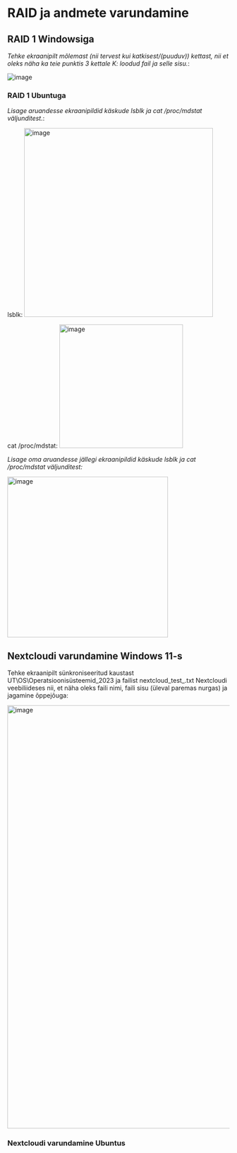 # RAID ja andmete varundamine
## RAID 1 Windowsiga
_Tehke ekraanipilt mõlemast (nii tervest kui katkisest/(puuduv)) kettast, nii et oleks näha ka teie punktis 3 kettale K: loodud fail ja selle sisu._:

![image](https://github.com/riikaseeba/opsys2023/assets/144622934/07aadcf9-b84c-4753-8cfa-86fcb55926e0)

### RAID 1 Ubuntuga
_Lisage aruandesse ekraanipildid käskude lsblk ja cat /proc/mdstat väljunditest._:

lsblk:
<img width="428" alt="image" src="https://github.com/riikaseeba/opsys2023/assets/144622934/c38224a5-fe2b-40a8-a45b-97f7243e83b4">

cat /proc/mdstat:
<img width="280" alt="image" src="https://github.com/riikaseeba/opsys2023/assets/144622934/9ae3dab0-f3ed-47ce-a747-24e80c5dcc7c">

_Lisage oma aruandesse jällegi ekraanipildid käskude lsblk ja cat /proc/mdstat väljunditest:_

<img width="364" alt="image" src="https://github.com/riikaseeba/opsys2023/assets/144622934/d0b2297b-a8e0-4efa-97ec-51b533ed1004">

## Nextcloudi varundamine Windows 11-s
Tehke ekraanipilt sünkroniseeritud kaustast UT\OS\Operatsioonisüsteemid_2023 ja failist nextcloud_test_<eesnimi>.txt Nextcloudi veebiliideses nii, et näha oleks faili nimi, faili sisu (üleval paremas nurgas) ja jagamine õppejõuga:

<img width="959" alt="image" src="https://github.com/riikaseeba/opsys2023/assets/144622934/50bf0c86-e1e3-43ff-a6d8-f2de08b3b8bb">

### Nextcloudi varundamine Ubuntus
